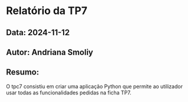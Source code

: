 # Relatório da TP7
## Data: 2024-11-12
## Autor: Andriana Smoliy
## Resumo: 
O tpc7 consistiu em criar uma aplicação Python que permite ao utilizador usar todas as funcionalidades pedidas na ficha TP7.
